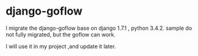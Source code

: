 django-goflow
=============

I migrate the django-goflow  base on django 1.7.1 , python 3.4.2. sample do not fully migrated, but the goflow can work.

I will use it in my project ,and update it later.


